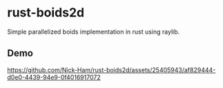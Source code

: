 # rust-boids2d
Simple parallelized boids implementation in rust using raylib.

## Demo

https://github.com/Nick-Ham/rust-boids2d/assets/25405943/af829444-d0e0-4439-94e9-0f4016917072

